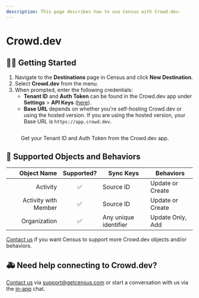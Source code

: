 ```yaml
---
description: This page describes how to use Census with Crowd.dev.
---
```


# Crowd.dev

## 🏃‍♀️ Getting Started

1. Navigate to the **Destinations** page in Census and click **New Destination**.
2. Select **Crowd.dev** from the menu.
3. When prompted, enter the following credentials:
   * **Tenant ID** and **Auth Token** can be found in the Crowd.dev app under **Settings** > **API Keys** ([here](https://app.crowd.dev/settings?activeTab=api-keys)).
   * **Base URL** depends on whether you're self-hosting Crowd.dev or using the hosted version. If you are using the hosted version, your Base URL is `https://app.crowd.dev`.

<figure><img src="../.gitbook/assets/crowd.png" alt=""><figcaption><p>Get your Tenant ID and Auth Token from the Crowd.dev app.</p></figcaption></figure>

## 🔀 Supported Objects and Behaviors <a href="#supported-objects-and-sync-behaviors" id="supported-objects-and-sync-behaviors"></a>

| **Object Name** | **Supported?** | **Sync Keys** | **Behaviors**    |
| --------------: | :------------: | --------------- |------------------|
| Activity | ✅ | Source ID | Update or Create |
| Activity with Member | ✅ | Source ID | Update or Create |
| Organization | ✅ | Any unique identifier | Update Only, Add |

[Contact us](mailto:support@getcensus.com) if you want Census to support more Crowd.dev objects and/or behaviors.

## 🚑 Need help connecting to Crowd.dev?

[Contact us](mailto:support@getcensus.com) via support@getcensus.com or start a conversation with us via the [in-app](https://app.getcensus.com) chat.

